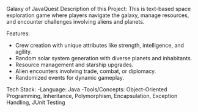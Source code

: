 Galaxy of JavaQuest
Description of this Project: This is text-based space exploration game where players navigate the galaxy, manage resources, and encounter challenges involving aliens and planets.

Features:
- Crew creation with unique attributes like strength, intelligence, and agility.
- Random solar system generation with diverse planets and inhabitants.
- Resource management and starship upgrades.
- Alien encounters involving trade, combat, or diplomacy.
- Randomized events for dynamic gameplay.

Tech Stack:
-Language: Java
-Tools/Concepts: Object-Oriented Programming, Inheritance, Polymorphism, Encapsulation, Exception Handling, JUnit Testing
